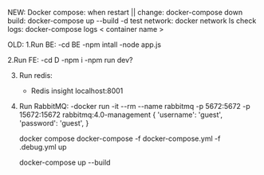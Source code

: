 NEW:
Docker compose:
    when restart || change:
        docker-compose down 
    build:
        docker-compose up --build -d
    test network:
        docker network ls
    check logs:
        docker-compose logs < container name >
    

OLD:
1.Run BE:
    -cd BE
    -npm intall
    -node app.js

2.Run FE:
    -cd D
    -npm i
    -npm run dev?

3. Run redis:
    - Redis insight localhost:8001


4. Run RabbitMQ:
   -docker run -it --rm --name rabbitmq -p 5672:5672 -p 15672:15672 rabbitmq:4.0-management
   {
    'username': 'guest',
    'password': 'guest',
   }

   docker compose
   docker-compose -f docker-compose.yml -f .debug.yml up

   docker-compose up --build

